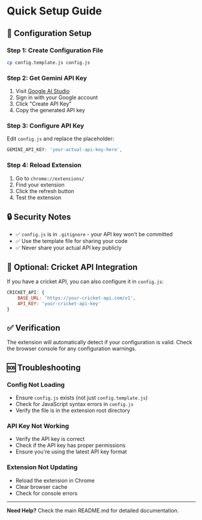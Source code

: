 # Quick Setup Guide

## 🔧 Configuration Setup

### Step 1: Create Configuration File
```bash
cp config.template.js config.js
```

### Step 2: Get Gemini API Key
1. Visit [Google AI Studio](https://makersuite.google.com/app/apikey)
2. Sign in with your Google account
3. Click "Create API Key"
4. Copy the generated API key

### Step 3: Configure API Key
Edit `config.js` and replace the placeholder:
```javascript
GEMINI_API_KEY: 'your-actual-api-key-here',
```

### Step 4: Reload Extension
1. Go to `chrome://extensions/`
2. Find your extension
3. Click the refresh button
4. Test the extension

## 🔒 Security Notes

- ✅ `config.js` is in `.gitignore` - your API key won't be committed
- ✅ Use the template file for sharing your code
- ✅ Never share your actual API key publicly

## 🚀 Optional: Cricket API Integration

If you have a cricket API, you can also configure it in `config.js`:

```javascript
CRICKET_API: {
    BASE_URL: 'https://your-cricket-api.com/v1',
    API_KEY: 'your-cricket-api-key'
}
```

## ✅ Verification

The extension will automatically detect if your configuration is valid. Check the browser console for any configuration warnings.

## 🆘 Troubleshooting

### Config Not Loading
- Ensure `config.js` exists (not just `config.template.js`)
- Check for JavaScript syntax errors in `config.js`
- Verify the file is in the extension root directory

### API Key Not Working
- Verify the API key is correct
- Check if the API key has proper permissions
- Ensure you're using the latest API key format

### Extension Not Updating
- Reload the extension in Chrome
- Clear browser cache
- Check for console errors

---

**Need Help?** Check the main README.md for detailed documentation.

